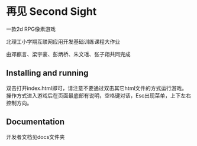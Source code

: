 # 再见 Second Sight
一款2d RPG像素游戏

北理工小学期互联网应用开发基础训练课程大作业

由邓麒言、梁宇豪、彭炳桥、朱文瑶、张子翔共同完成

## Installing and running
双击打开index.html即可，请注意不要通过双击其它html文件的方式运行游戏。
操作方式进入游戏后在页面最底部有说明，空格键对话，Esc出现菜单，上下左右控制方向。

## Documentation
开发者文档见docs文件夹